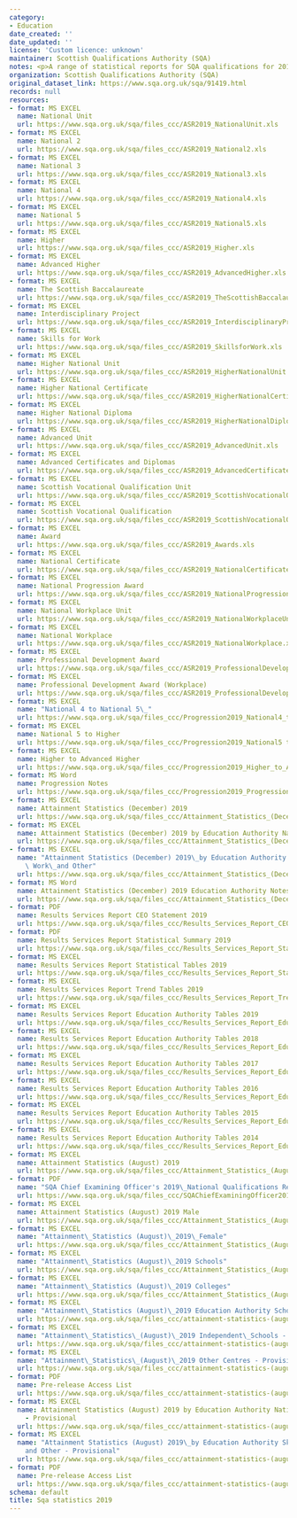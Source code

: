 ```yaml
---
category:
- Education
date_created: ''
date_updated: ''
license: 'Custom licence: unknown'
maintainer: Scottish Qualifications Authority (SQA)
notes: <p>A range of statistical reports for SQA qualifications for 2019.</p>
organization: Scottish Qualifications Authority (SQA)
original_dataset_link: https://www.sqa.org.uk/sqa/91419.html
records: null
resources:
- format: MS EXCEL
  name: National Unit
  url: https://www.sqa.org.uk/sqa/files_ccc/ASR2019_NationalUnit.xls
- format: MS EXCEL
  name: National 2
  url: https://www.sqa.org.uk/sqa/files_ccc/ASR2019_National2.xls
- format: MS EXCEL
  name: National 3
  url: https://www.sqa.org.uk/sqa/files_ccc/ASR2019_National3.xls
- format: MS EXCEL
  name: National 4
  url: https://www.sqa.org.uk/sqa/files_ccc/ASR2019_National4.xls
- format: MS EXCEL
  name: National 5
  url: https://www.sqa.org.uk/sqa/files_ccc/ASR2019_National5.xls
- format: MS EXCEL
  name: Higher
  url: https://www.sqa.org.uk/sqa/files_ccc/ASR2019_Higher.xls
- format: MS EXCEL
  name: Advanced Higher
  url: https://www.sqa.org.uk/sqa/files_ccc/ASR2019_AdvancedHigher.xls
- format: MS EXCEL
  name: The Scottish Baccalaureate
  url: https://www.sqa.org.uk/sqa/files_ccc/ASR2019_TheScottishBaccalaureate.xls
- format: MS EXCEL
  name: Interdisciplinary Project
  url: https://www.sqa.org.uk/sqa/files_ccc/ASR2019_InterdisciplinaryProject.xls
- format: MS EXCEL
  name: Skills for Work
  url: https://www.sqa.org.uk/sqa/files_ccc/ASR2019_SkillsforWork.xls
- format: MS EXCEL
  name: Higher National Unit
  url: https://www.sqa.org.uk/sqa/files_ccc/ASR2019_HigherNationalUnit.xls
- format: MS EXCEL
  name: Higher National Certificate
  url: https://www.sqa.org.uk/sqa/files_ccc/ASR2019_HigherNationalCertificate.xls
- format: MS EXCEL
  name: Higher National Diploma
  url: https://www.sqa.org.uk/sqa/files_ccc/ASR2019_HigherNationalDiploma.xls
- format: MS EXCEL
  name: Advanced Unit
  url: https://www.sqa.org.uk/sqa/files_ccc/ASR2019_AdvancedUnit.xls
- format: MS EXCEL
  name: Advanced Certificates and Diplomas
  url: https://www.sqa.org.uk/sqa/files_ccc/ASR2019_AdvancedCertificatesandDiplomas.xls
- format: MS EXCEL
  name: Scottish Vocational Qualification Unit
  url: https://www.sqa.org.uk/sqa/files_ccc/ASR2019_ScottishVocationalQualificationUnit.xls
- format: MS EXCEL
  name: Scottish Vocational Qualification
  url: https://www.sqa.org.uk/sqa/files_ccc/ASR2019_ScottishVocationalQualification.xls
- format: MS EXCEL
  name: Award
  url: https://www.sqa.org.uk/sqa/files_ccc/ASR2019_Awards.xls
- format: MS EXCEL
  name: National Certificate
  url: https://www.sqa.org.uk/sqa/files_ccc/ASR2019_NationalCertificate.xls
- format: MS EXCEL
  name: National Progression Award
  url: https://www.sqa.org.uk/sqa/files_ccc/ASR2019_NationalProgressionAward.xls
- format: MS EXCEL
  name: National Workplace Unit
  url: https://www.sqa.org.uk/sqa/files_ccc/ASR2019_NationalWorkplaceUnit.xls
- format: MS EXCEL
  name: National Workplace
  url: https://www.sqa.org.uk/sqa/files_ccc/ASR2019_NationalWorkplace.xls
- format: MS EXCEL
  name: Professional Development Award
  url: https://www.sqa.org.uk/sqa/files_ccc/ASR2019_ProfessionalDevelopmentAward.xls
- format: MS EXCEL
  name: Professional Development Award (Workplace)
  url: https://www.sqa.org.uk/sqa/files_ccc/ASR2019_ProfessionalDevelopmentAwardWorkplace.xls
- format: MS EXCEL
  name: "National 4 to National 5\_"
  url: https://www.sqa.org.uk/sqa/files_ccc/Progression2019_National4_to_National5.xls
- format: MS EXCEL
  name: National 5 to Higher
  url: https://www.sqa.org.uk/sqa/files_ccc/Progression2019_National5 to_Higher.xls
- format: MS EXCEL
  name: Higher to Advanced Higher
  url: https://www.sqa.org.uk/sqa/files_ccc/Progression2019_Higher_to_Advanced_Higher.xls
- format: MS Word
  name: Progression Notes
  url: https://www.sqa.org.uk/sqa/files_ccc/Progression2019_Progression_Notes.docx
- format: MS EXCEL
  name: Attainment Statistics (December) 2019
  url: https://www.sqa.org.uk/sqa/files_ccc/Attainment_Statistics_(December)_2019.xls
- format: MS EXCEL
  name: Attainment Statistics (December) 2019 by Education Authority National Qualifications
  url: https://www.sqa.org.uk/sqa/files_ccc/Attainment_Statistics_(December)_2019_Education_Authority_NQ.xls
- format: MS EXCEL
  name: "Attainment Statistics (December) 2019\_by Education Authority Skills for\
    \ Work\_and Other"
  url: https://www.sqa.org.uk/sqa/files_ccc/Attainment_Statistics_(December)_2019_Education_Authority_SfW_and_Other.xls
- format: MS Word
  name: Attainment Statistics (December) 2019 Education Authority Notes
  url: https://www.sqa.org.uk/sqa/files_ccc/Attainment_Statistics_(December)_2019_Education_Authority_Notes.docx
- format: PDF
  name: Results Services Report CEO Statement 2019
  url: https://www.sqa.org.uk/sqa/files_ccc/Results_Services_Report_CEO_Statement_2019.pdf
- format: PDF
  name: Results Services Report Statistical Summary 2019
  url: https://www.sqa.org.uk/sqa/files_ccc/Results_Services_Report_Statistical_Summary_2019.pdf
- format: MS EXCEL
  name: Results Services Report Statistical Tables 2019
  url: https://www.sqa.org.uk/sqa/files_ccc/Results_Services_Report_Statistical_Tables_2019.xls
- format: MS EXCEL
  name: Results Services Report Trend Tables 2019
  url: https://www.sqa.org.uk/sqa/files_ccc/Results_Services_Report_Trend_Tables_2019.xls
- format: MS EXCEL
  name: Results Services Report Education Authority Tables 2019
  url: https://www.sqa.org.uk/sqa/files_ccc/Results_Services_Report_Education_Authority_2019.xls
- format: MS EXCEL
  name: Results Services Report Education Authority Tables 2018
  url: https://www.sqa.org.uk/sqa/files_ccc/Results_Services_Report_Education_Authority_2018.xls
- format: MS EXCEL
  name: Results Services Report Education Authority Tables 2017
  url: https://www.sqa.org.uk/sqa/files_ccc/Results_Services_Report_Education_Authority_2017.xls
- format: MS EXCEL
  name: Results Services Report Education Authority Tables 2016
  url: https://www.sqa.org.uk/sqa/files_ccc/Results_Services_Report_Education_Authority_2016.xls
- format: MS EXCEL
  name: Results Services Report Education Authority Tables 2015
  url: https://www.sqa.org.uk/sqa/files_ccc/Results_Services_Report_Education_Authority_2015.xls
- format: MS EXCEL
  name: Results Services Report Education Authority Tables 2014
  url: https://www.sqa.org.uk/sqa/files_ccc/Results_Services_Report_Education_Authority_2014.xls
- format: MS EXCEL
  name: Attainment Statistics (August) 2019
  url: https://www.sqa.org.uk/sqa/files_ccc/Attainment_Statistics_(August)_2019.xls
- format: PDF
  name: "SQA Chief Examining Officer's 2019\_National Qualifications Results"
  url: https://www.sqa.org.uk/sqa/files_ccc/SQAChiefExaminingOfficer2019NQReport.pdf
- format: MS EXCEL
  name: Attainment Statistics (August) 2019 Male
  url: https://www.sqa.org.uk/sqa/files_ccc/Attainment_Statistics_(August)_2019_Male.xls
- format: MS EXCEL
  name: "Attainment\_Statistics (August)\_2019\_Female"
  url: https://www.sqa.org.uk/sqa/files_ccc/Attainment_Statistics_(August)_2019_Female.xls
- format: MS EXCEL
  name: "Attainment\_Statistics (August)\_2019 Schools"
  url: https://www.sqa.org.uk/sqa/files_ccc/Attainment_Statistics_(August)_2019_Schools.xls
- format: MS EXCEL
  name: "Attainment\_Statistics (August)\_2019 Colleges"
  url: https://www.sqa.org.uk/sqa/files_ccc/Attainment_Statistics_(August)_2019_Colleges.xls
- format: MS EXCEL
  name: "Attainment\_Statistics (August)\_2019 Education Authority Schools - Provisional"
  url: https://www.sqa.org.uk/sqa/files_ccc/attainment-statistics-(august)-2019-education-authority-schools.xls
- format: MS EXCEL
  name: "Attainment\_Statistics\_(August)\_2019 Independent\_Schools - Provisional"
  url: https://www.sqa.org.uk/sqa/files_ccc/attainment-statistics-(august)-2019-independent-schools.xls
- format: MS EXCEL
  name: "Attainment\_Statistics\_(August)\_2019 Other Centres - Provisional"
  url: https://www.sqa.org.uk/sqa/files_ccc/attainment-statistics-(august)-2019-other-centres.xls
- format: PDF
  name: Pre-release Access List
  url: https://www.sqa.org.uk/sqa/files_ccc/attainment-statistics-(august)-2019-pre-releaselist-centre-type.pdf
- format: MS EXCEL
  name: Attainment Statistics (August) 2019 by Education Authority National Qualifications
    - Provisional
  url: https://www.sqa.org.uk/sqa/files_ccc/attainment-statistics-(august)-2019-education-authority-nq.xls
- format: MS EXCEL
  name: "Attainment Statistics (August) 2019\_by Education Authority Skills for Work\_\
    and Other - Provisional"
  url: https://www.sqa.org.uk/sqa/files_ccc/attainment-statistics-(august)-2019-education-authority-sfw-and-other.xls
- format: PDF
  name: Pre-release Access List
  url: https://www.sqa.org.uk/sqa/files_ccc/attainment-statistics-(august)-2019-pre-releaselist-education-authority.pdf
schema: default
title: Sqa statistics 2019
---
```

